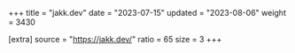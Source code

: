 +++
title = "jakk.dev"
date = "2023-07-15"
updated = "2023-08-06"
weight = 3430

[extra]
source = "https://jakk.dev/"
ratio = 65
size = 3
+++
